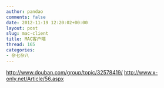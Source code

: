 ```yaml
---
author: pandao
comments: false
date: 2012-11-19 12:20:02+00:00
layout: post
slug: mac-client
title: MAC客户端
thread: 165
categories:
- 杂七杂八
---
```


http://www.douban.com/group/topic/32578419/
http://www.x-only.net/Article/56.aspx
